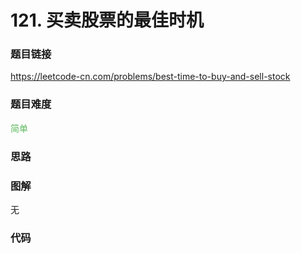 # 121. 买卖股票的最佳时机

### 题目链接

https://leetcode-cn.com/problems/best-time-to-buy-and-sell-stock

### 题目难度

<font color=#5CB85C>简单</font>

### 思路



### 图解

无

### 代码

```python
```